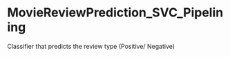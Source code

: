 # MovieReviewPrediction_SVC_Pipelining
Classifier that predicts the review type (Positive/ Negative) 
